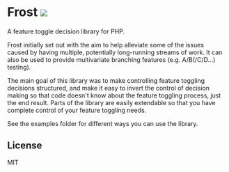 Frost [![](https://travis-ci.org/SeerUK/Frost.svg?branch=master)](https://travis-ci.org/SeerUK/Frost)
=====

A feature toggle decision library for PHP.

Frost initially set out with the aim to help alleviate some of the issues caused by having multiple, potentially long-running streams of work. It can also be used to provide multivariate branching features (e.g. A/B(/C/D...) testing).

The main goal of this library was to make controlling feature toggling decisions structured, and make it easy to invert the control of decision making so that code doesn't know about the feature toggling process, just the end result. Parts of the library are easily extendable so that you have complete control of your feature toggling needs.

See the examples folder for different ways you can use the library.

License
-------

MIT
